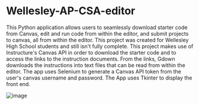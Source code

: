 # Wellesley-AP-CSA-editor
This Python application allows users to seamlessly download starter code from Canvas, edit and run code from within the editor, and submit projects to canvas, all from within the editor. This project was created for Wellesley High School students and still isn't fully complete. This project makes use of Instructure's Canvas API in order to download the starter code and to access the links to the instruction documents. From the links, Gdown downloads the instructions into text files that can be read from within the editor. The app uses Selenium to generate a Canvas API token from the user's canvas username and password. The App uses Tkinter to display the front end.

![image](https://github.com/shmoregendiggle/Wellesley-AP-CSA-editor/assets/64026412/e2795a6f-b24b-40ed-9c5d-8595c39c947b)

